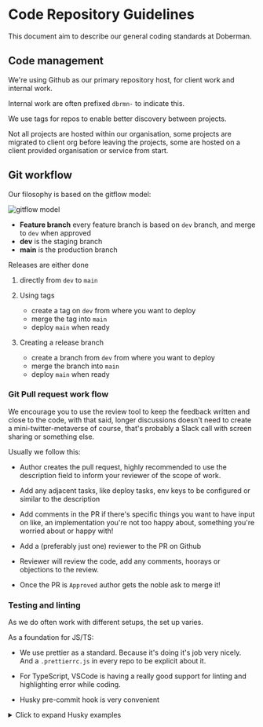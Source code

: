 # Code Repository Guidelines

This document aim to describe our general coding standards at Doberman.

## Code management

We're using Github as our primary repository host, for client work and internal work.

Internal work are often prefixed `dbrmn-` to indicate this.

We use tags for repos to enable better discovery between projects.

Not all projects are hosted within our organisation, some projects are migrated to client org before leaving the projects, some are hosted on a client provided organisation or service from start.

## Git workflow

Our filosophy is based on the gitflow model:

![gitflow model](https://miro.medium.com/max/2800/1*9yJY7fyscWFUVRqnx0BM6A.png)

- **Feature branch** every feature branch is based on `dev` branch, and merge to `dev` when approved
- **dev** is the staging branch
- **main** is the production branch

Releases are either done

1.  directly from `dev` to `main`

2.  Using tags

    - create a tag on `dev` from where you want to deploy
    - merge the tag into `main`
    - deploy `main` when ready

3.  Creating a release branch

    - create a branch from `dev` from where you want to deploy
    - merge the branch into `main`
    - deploy `main` when ready

### Git Pull request work flow

We encourage you to use the review tool to keep the feedback written and close to the code, with that said, longer discussions doesn't need to create a mini-twitter-metaverse of course, that's probably a Slack call with screen sharing or something else.

Usually we follow this:

- Author creates the pull request, highly recommended to use the description field to inform your reviewer of the scope of work.

- Add any adjacent tasks, like deploy tasks, env keys to be configured or similar to the description

- Add comments in the PR if there's specific things you want to have input on like, an implementation you're not too happy about, something you're worried about or happy with!

- Add a (preferably just one) reviewer to the PR on Github

- Reviewer will review the code, add any comments, hoorays or objections to the review.

- Once the PR is `Approved` author gets the noble ask to merge it!

### Testing and linting

As we do often work with different setups, the set up varies.

As a foundation for JS/TS:

- We use prettier as a standard. Because it's doing it's job very nicely. And a `.prettierrc.js` in every repo to be explicit about it.

- For TypeScript, VSCode is having a really good support for linting and highlighting error while coding.

- Husky pre-commit hook is very convenient

<details>
<summary>Click to expand Husky examples</summary>
.husky/pre-commit

```
#!/bin/sh
. "$(dirname "$0")/_/husky.sh"

npx lint-staged

```

.husky/\_/husky.sh

```
#!/bin/sh
if [ -z "$husky_skip_init" ]; then
  debug () {
    if [ "$HUSKY_DEBUG" = "1" ]; then
      echo "husky (debug) - $1"
    fi
  }

  readonly hook_name="$(basename "$0")"
  debug "starting $hook_name..."

  if [ "$HUSKY" = "0" ]; then
    debug "HUSKY env variable is set to 0, skipping hook"
    exit 0
  fi

  if [ -f ~/.huskyrc ]; then
    debug "sourcing ~/.huskyrc"
    . ~/.huskyrc
  fi

  export readonly husky_skip_init=1
  sh -e "$0" "$@"
  exitCode="$?"

  if [ $exitCode != 0 ]; then
    echo "husky - $hook_name hook exited with code $exitCode (error)"
  fi

  exit $exitCode
fi

```

.husky/\_/.gitignore

```
*
```

</details>
